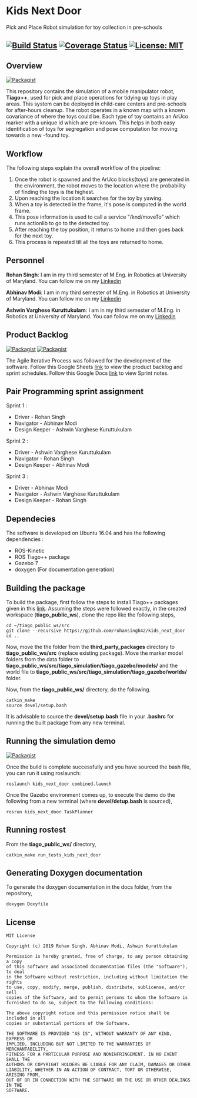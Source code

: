 # Kids Next Door
Pick and Place Robot simulation for toy collection in pre-schools

[![Build Status](https://travis-ci.org/ashwinvk94/temp_repo_enpm808x.svg?branch=travis)](https://travis-ci.org/ashwinvk94/temp_repo_enpm808x)
[![Coverage Status](https://coveralls.io/repos/github/ashwinvk94/temp_repo_enpm808x/badge.svg?branch=navigation)](https://coveralls.io/github/ashwinvk94/temp_repo_enpm808x?branch=navigation)
[![License: MIT](https://img.shields.io/badge/License-MIT-yellow.svg)](https://opensource.org/licenses/MIT)
---

## Overview
[![Packagist](https://img.shields.io/badge/Presentation-Package%20Overview-orange)](https://docs.google.com/presentation/d/1R5EU2CfvaldmRV84qFZ2hX7EPySojRmqfAA-AZ3_Riw/edit#slide=id.gc6f73a04f_0_0)

This repository contains the simulation of a mobile manipulator robot, __Tiago++__, used for pick and place operations for tidying up toys in play areas. This system can be deployed in child-care centers and pre-schools for after-hours cleanup. The robot operates in a known map with a known covariance of where the toys could be. Each type of toy contains an ArUco marker with a unique id which are pre-known. This helps in both easy identification of toys for segregation and pose computation for moving towards a new -found toy.

## Workflow
The following steps explain the overall workflow of the pipeline:
  1. Once the robot is spawned and the ArUco blocks(toys) are generated in the environment, the robot moves to the location where the probability of finding the toys is the highest.
  2. Upon reaching the location it searches for the toy by yawing. 
  3. When a toy is detected in the frame, it's pose is computed in the world frame.
  4. This pose information is used to call a service "/knd/moveTo" which runs actionlib to go to the detected toy.
  5. After reaching the toy position, it returns to home and then goes back for the next toy.
  6. This process is repeated till all the toys are returned to home.
## Personnel 

__Rohan Singh__: I am in my third semester of M.Eng. in Robotics at University of Maryland. You can follow me on my [Linkedin](www.linkedin.com/in/rohansingh42)

__Abhinav Modi__: I am in my third semester of M.Eng. in Robotics at University of Maryland. You can follow me on my [Linkedin](https://www.linkedin.com/in/abhinavmodi16/)

__Ashwin Varghese Kuruttukulam__: I am in my third semester of M.Eng. in Robotics at University of Maryland. You can follow me on my [Linkedin](https://www.linkedin.com/in/ashwinvk94/)

## Product Backlog 
[![Packagist](https://img.shields.io/badge/AIP-Backlog-orange)](https://docs.google.com/spreadsheets/d/1EpZC6qNrfh5d6ULUvAsA_EainnZeKeKZD43DMa95FU4/edit?usp=sharing)
[![Packagist](https://img.shields.io/badge/AIP-Sprint-brightgreen)](https://docs.google.com/document/d/1S4FX_vaaVi4O-uJQCASvIETeV3dRj0eVRvi1tA0-r3A/edit?usp=sharing)

The Agile Iterative Process was followed for the development of the software. Follow this Google Sheets [link](https://docs.google.com/spreadsheets/d/1EpZC6qNrfh5d6ULUvAsA_EainnZeKeKZD43DMa95FU4/edit?usp=sharing) to view the product backlog and sprint schedules. Follow this Google Docs [link](https://docs.google.com/document/d/1S4FX_vaaVi4O-uJQCASvIETeV3dRj0eVRvi1tA0-r3A/edit?usp=sharing) to view Sprint notes.

## Pair Programming sprint assignment

Sprint 1 :
- Driver - Rohan Singh
- Navigator - Abhinav Modi
- Design Keeper - Ashwin Varghese Kuruttukulam

Sprint 2 :
- Driver - Ashwin Varghese Kuruttukulam
- Navigator - Rohan Singh
- Design Keeper - Abhinav Modi

Sprint 3 :
- Driver - Abhinav Modi
- Navigator - Ashwin Varghese Kuruttukulam
- Design Keeper - Rohan Singh


## Dependecies

The software is developed on Ubuntu 16.04 and has the following dependencies :
- ROS-Kinetic
- ROS Tiago++ package
- Gazebo 7
- doxygen (For documentation generation)

## Building the package

To build the package, first follow the steps to install Tiago++ packages given in this [link](https://docs.google.com/spreadsheets/d/1EpZC6qNrfh5d6ULUvAsA_EainnZeKeKZD43DMa95FU4/edit?usp=sharing). Assuming the steps were followed exactly,
in the created workspace (__tiago_public_ws__), clone the repo like the following steps,
```
cd ~/tiago_public_ws/src
git clone --recursive https://github.com/rohansingh42/kids_next_door
cd ..
```

Now, move the the folder from the __third_party_packages__ directory to __tiago_public_ws/src__ (replace existing package).
Move the marker model folders from the data folder to __tiago_public_ws/src/tiago_simulation/tiago_gazebo/models/__ and the world file to __tiago_public_ws/src/tiago_simulation/tiago_gazebo/worlds/__ folder.

Now, from the __tiago_public_ws/__ directory, do the following.
```
catkin_make
source devel/setup.bash
```

It is advisable to source the __devel/setup.bash__ file in your __.bashrc__ for running the built package from any new terminal.

## Running the simulation demo
[![Packagist](https://img.shields.io/badge/Video-Simulation%20Demo-orange)](https://youtu.be/zliubN6feGw)

Once the build is complete successfully and you have sourced the bash file, you can run it using roslaunch:
```
roslaunch kids_next_door combined.launch
```

Once the Gazebo environment comes up, to execute the demo do the following from a new terminal (where __devel/detup.bash__ is sourced),
```
rosrun kids_next_door TaskPlanner
```

## Running rostest

From the __tiago_public_ws/__ directory,
```
catkin_make run_tests_kids_next_door
```

## Generating Doxygen documentation
To generate the doxygen documentation in the docs folder, from the repository, 
```
doxygen Doxyfile
```

##  License
```
MIT License

Copyright (c) 2019 Rohan Singh, Abhinav Modi, Ashwin Kuruttukulam 

Permission is hereby granted, free of charge, to any person obtaining a copy
of this software and associated documentation files (the "Software"), to deal
in the Software without restriction, including without limitation the rights
to use, copy, modify, merge, publish, distribute, sublicense, and/or sell
copies of the Software, and to permit persons to whom the Software is
furnished to do so, subject to the following conditions:

The above copyright notice and this permission notice shall be included in all
copies or substantial portions of the Software.

THE SOFTWARE IS PROVIDED "AS IS", WITHOUT WARRANTY OF ANY KIND, EXPRESS OR
IMPLIED, INCLUDING BUT NOT LIMITED TO THE WARRANTIES OF MERCHANTABILITY,
FITNESS FOR A PARTICULAR PURPOSE AND NONINFRINGEMENT. IN NO EVENT SHALL THE
AUTHORS OR COPYRIGHT HOLDERS BE LIABLE FOR ANY CLAIM, DAMAGES OR OTHER
LIABILITY, WHETHER IN AN ACTION OF CONTRACT, TORT OR OTHERWISE, ARISING FROM,
OUT OF OR IN CONNECTION WITH THE SOFTWARE OR THE USE OR OTHER DEALINGS IN THE
SOFTWARE.
```